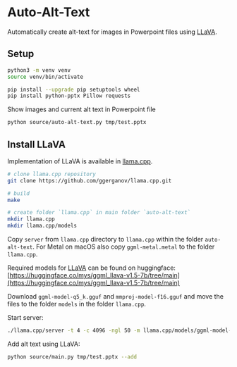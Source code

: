 # Auto-Alt-Text

Automatically create alt-text for images in Powerpoint files using [LLaVA](https://llava-vl.github.io).

## Setup

```sh
python3 -m venv venv
source venv/bin/activate

pip install --upgrade pip setuptools wheel
pip install python-pptx Pillow requests
```

Show images and current alt text in Powerpoint file

```sh
python source/auto-alt-text.py tmp/test.pptx
```

## Install LLaVA

Implementation of LLaVA is available in [llama.cpp](https://github.com/ggerganov/llama.cpp).

```sh
# clone llama.cpp repository
git clone https://github.com/ggerganov/llama.cpp.git

# build
make

# create folder `llama.cpp` in main folder `auto-alt-text`
mkdir llama.cpp
mkdir llama.cpp/models
```

Copy `server` from `llama.cpp` directory to `llama.cpp` within the folder `auto-alt-text`. For Metal on macOS also copy `ggml-metal.metal` to the folder `llama.cpp`.

Required models for [LLaVA](https://llava-vl.github.io) can be found on huggingface: [https://huggingface.co/mys/ggml_llava-v1.5-7b/tree/main](https://huggingface.co/mys/ggml_llava-v1.5-7b/tree/main)

Download `ggml-model-q5_k.gguf` and `mmproj-model-f16.gguf` and move the files to the folder `models` in the folder `llama.cpp`.

Start server:

```sh
./llama.cpp/server -t 4 -c 4096 -ngl 50 -m llama.cpp/models/ggml-model-q5_k.gguf --host 0.0.0.0 --port 8007 --mmproj llama.cpp/models/mmproj-model-f16.gguf
```

Add alt text using LLaVA:

```sh
python source/main.py tmp/test.pptx --add
```
